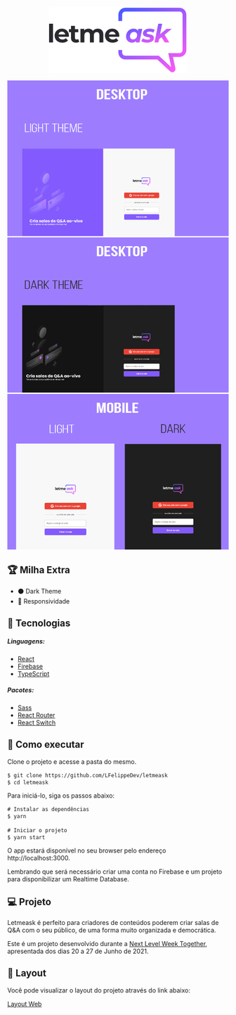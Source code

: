 <p  align="center"><img src="https://raw.githubusercontent.com/LFelippeDev/letmeask/main/src/assets/images/logo.svg"/></p>
<p  align="center">
<img src="https://github.com/LFelippeDev/letmeask/blob/main/.github/DesktopLight.png"/>
<img src="https://github.com/LFelippeDev/letmeask/blob/main/.github/DesktopDark.png"/>
<img src="https://github.com/LFelippeDev/letmeask/blob/main/.github/MobileSrc.png"/>
 </p>
 
## 🏆 Milha Extra
<!--ts-->
* ⚫ Dark Theme 
* 📱 Responsividade 
## 🧪 Tecnologias
<!--te-->
##### Linguagens:
<!--ts-->
* [React](https://pt-br.reactjs.org/)
* [Firebase](https://firebase.google.com/)
* [TypeScript](https://www.typescriptlang.org/)
<!--te-->
##### Pacotes:
<!--ts-->
* [Sass](https://sass-lang.com/)
* [React Router](https://reactrouter.com/)
* [React Switch](https://www.npmjs.com/package/react-switch)
<!--te-->

## 🚀 Como executar
Clone o projeto e acesse a pasta do mesmo.
~~~
$ git clone https://github.com/LFelippeDev/letmeask
$ cd letmeask
~~~
Para iniciá-lo, siga os passos abaixo:
~~~
# Instalar as dependências
$ yarn

# Iniciar o projeto
$ yarn start
~~~
O app estará disponível no seu browser pelo endereço http://localhost:3000.

Lembrando que será necessário criar uma conta no Firebase e um projeto para disponibilizar um Realtime Database.
## 💻 Projeto
Letmeask é perfeito para criadores de conteúdos poderem criar salas de Q&A com o seu público, de uma forma muito organizada e democrática.

Este é um projeto desenvolvido durante a [Next Level Week Together](https://rocketseat.com.br/), apresentada dos dias 20 a 27 de Junho de 2021.
## 🔖 Layout
Você pode visualizar o layout do projeto através do link abaixo:

[Layout Web](https://letmeask-ed169.firebaseapp.com/)
